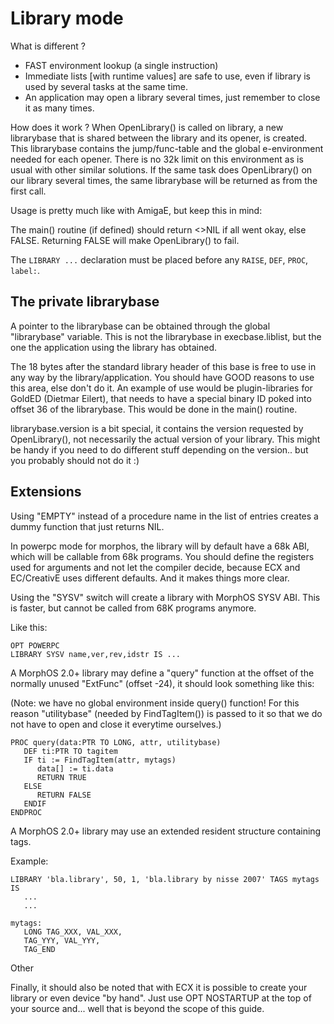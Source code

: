 # Library mode
What is different ?

* FAST environment lookup (a single instruction)
* Immediate lists [with runtime values] are safe to use, even if library is 
   used by several tasks at the same time.
* An application may open a library several times, just remember to close it 
   as many times.

How does it work ?
   When OpenLibrary() is called on library, a new librarybase that is shared 
   between the library and its opener, is created. This librarybase contains 
   the jump/func-table and the global e-environment needed for each opener. 
   There is no 32k limit on this environment as is usual with other similar 
   solutions. If the same task does OpenLibrary() on our library several 
   times, the same librarybase will be returned as from the first call.

Usage is pretty much like with AmigaE, but keep this in mind:

The main() routine (if defined) should return <>NIL if all went okay, else 
FALSE. Returning FALSE will make OpenLibrary() to fail.

The `LIBRARY ...` declaration must be placed before any `RAISE`, `DEF`, 
   `PROC`, `label:`.

## The private librarybase
A pointer to the librarybase can be obtained through the global "librarybase" 
variable. This is not the librarybase in execbase.liblist, but the one the 
application using the library has obtained.

The 18 bytes after the standard library header of this base is free to use in 
any way by the library/application. You should have GOOD reasons to use this 
area, else don't do it. An example of use would be plugin-libraries for GoldED 
(Dietmar Eilert), that needs to have a special binary ID poked into offset 36 
of the librarybase. This would be done in the main() routine.

librarybase.version is a bit special, it contains the version requested by 
OpenLibrary(), not necessarily the actual version of your library. This might 
be handy if you need to do different stuff depending on the version.. but you 
probably should not do it :)

## Extensions
Using "EMPTY" instead of a procedure name in the list of entries creates a 
dummy function that just returns NIL.

In powerpc mode for morphos, the library will by default have a 68k ABI, which 
will be callable from 68k programs. You should define the registers used for 
arguments and not let the compiler decide, because ECX and EC/CreativE uses 
different defaults. And it makes things more clear.

Using the "SYSV" switch will create a library with MorphOS SYSV ABI. This is 
faster, but cannot be called from 68K programs anymore.

Like this:

```
OPT POWERPC
LIBRARY SYSV name,ver,rev,idstr IS ...
```
A MorphOS 2.0+ library may define a "query" function at the offset of the 
normally unused "ExtFunc" (offset -24), it should look something like this:

(Note: we have no global environment inside query() function! For this reason 
"utilitybase" (needed by FindTagItem()) is passed to it so that we do not have 
to open and close it everytime ourselves.)

```
PROC query(data:PTR TO LONG, attr, utilitybase)
   DEF ti:PTR TO tagitem
   IF ti := FindTagItem(attr, mytags)
      data[] := ti.data
      RETURN TRUE
   ELSE
      RETURN FALSE
   ENDIF
ENDPROC
```
A MorphOS 2.0+ library may use an extended resident structure containing tags. 

Example:

```
LIBRARY 'bla.library', 50, 1, 'bla.library by nisse 2007' TAGS mytags IS
   ...
   ...

mytags:
   LONG TAG_XXX, VAL_XXX,
   TAG_YYY, VAL_YYY,
   TAG_END
```

Other

Finally, it should also be noted that with ECX it is possible to create your 
library or even device "by hand". Just use OPT NOSTARTUP at the top of your 
source and... well that is beyond the scope of this guide.